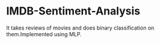 # IMDB-Sentiment-Analysis
It takes reviews of movies and does binary classification on them.Implemented using MLP.
